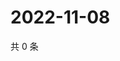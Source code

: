 # 2022-11-08

共 0 条

<!-- BEGIN WEIBO -->
<!-- 最后更新时间 Tue Nov 08 2022 20:11:15 GMT+0800 (China Standard Time) -->

<!-- END WEIBO -->
